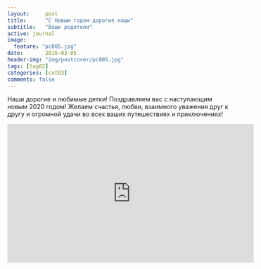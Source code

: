 ```yaml
---
layout:     post
title:      "С Новым годом дорогие наши"
subtitle:   "Ваши родители"
active: journal
image:
  feature: "pc005.jpg"
date:       2016-03-05 
header-img: "img/postcover/pc005.jpg"
tags: [tag02]
categories: [cat03]
comments: false
---
```


<p>Наши дорогие и любимые детки! Поздравляем вас с наступающим новым 2020 годом! Желаем счастья, любви, взаимного уважения друг к другу и огромной удачи во всех ваших путешествиях и приключениях!</p>

<p></p>
<iframe width="560" height="315" src="https://www.youtube.com/embed/-wr1-v8XwZY" frameborder="0" allow="accelerometer; autoplay; encrypted-media; gyroscope; picture-in-picture" allowfullscreen></iframe>
